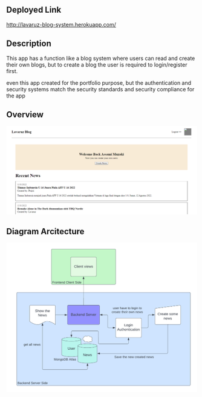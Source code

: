 ## Deployed Link
http://lavaruz-blog-system.herokuapp.com/

## Description
This app has a function like a blog system where users can read and create their own blogs, but to create a blog the user is required to login/register first.

even this app created for the portfolio purpose, but the authentication and security systems match the security standards and security compliance for the app

## Overview
![App Overview](https://github.com/Lavaruz/Blog-System/blob/main/overview/overview.png)

## Diagram Arcitecture
![App Diagram](https://github.com/Lavaruz/Blog-System/blob/main/overview/blog-system.png)

